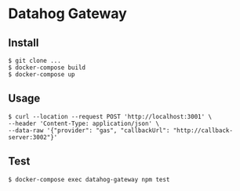 # Datahog Gateway

## Install

```
$ git clone ...
$ docker-compose build
$ docker-compose up
```

## Usage
```
$ curl --location --request POST 'http://localhost:3001' \
--header 'Content-Type: application/json' \
--data-raw '{"provider": "gas", "callbackUrl": "http://callback-server:3002"}'
```

## Test
```
$ docker-compose exec datahog-gateway npm test
```
